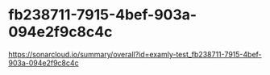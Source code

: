 # fb238711-7915-4bef-903a-094e2f9c8c4c
https://sonarcloud.io/summary/overall?id=examly-test_fb238711-7915-4bef-903a-094e2f9c8c4c
